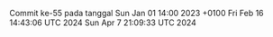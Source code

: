 Commit ke-55 pada tanggal Sun Jan 01 14:00 2023 +0100
Fri Feb 16 14:43:06 UTC 2024
Sun Apr  7 21:09:33 UTC 2024
